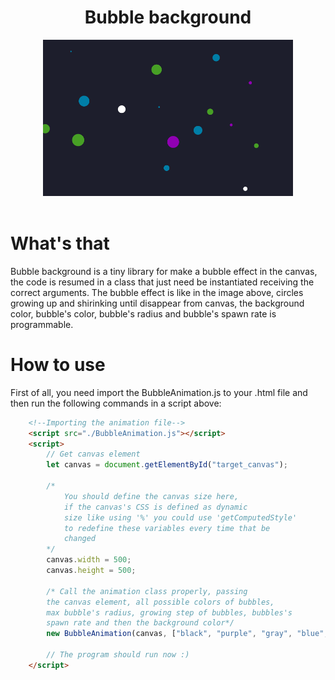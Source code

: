 <div align="center">
    <h1>Bubble background</h1>
    <img height="250px" src="./assets/BubbleDemonstration.png">
</div>

<br/>

# What's that
Bubble background is a tiny library for make a bubble effect in the canvas, the code is resumed in a class that just need be instantiated receiving the correct arguments. The bubble effect is like in the image above, circles growing up and shirinking until disappear from canvas, the background color, bubble's color, bubble's radius and bubble's spawn rate is programmable.


# How to use
First of all, you need import the BubbleAnimation.js to your .html file and then run the following commands in a script above:

```html
    <!--Importing the animation file-->
    <script src="./BubbleAnimation.js"></script>
    <script>
        // Get canvas element
        let canvas = document.getElementById("target_canvas");

        /* 
            You should define the canvas size here,
            if the canvas's CSS is defined as dynamic 
            size like using '%' you could use 'getComputedStyle'
            to redefine these variables every time that be
            changed
        */ 
        canvas.width = 500;
        canvas.height = 500;

        /* Call the animation class properly, passing
        the canvas element, all possible colors of bubbles,
        max bubble's radius, growing step of bubbles, bubbles's
        spawn rate and then the background color*/
        new BubbleAnimation(canvas, ["black", "purple", "gray", "blue", "red"], 30, 0.2, 600, "darkslateblue");

        // The program should run now :)
    </script>
```